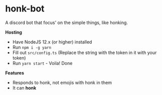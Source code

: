 # honk-bot

A discord bot that focus' on the simple things, like honking.

**Hosting**

- Have NodeJS 12.x (or higher) installed
- Run `npm i -g yarn`
- Fill out `src/config.ts` (Replace the string with the token in it with your token)
- Run `yarn start` - Voila! Done

**Features**

- Responds to honk, not emojis with honk in them
- It can **honk**
